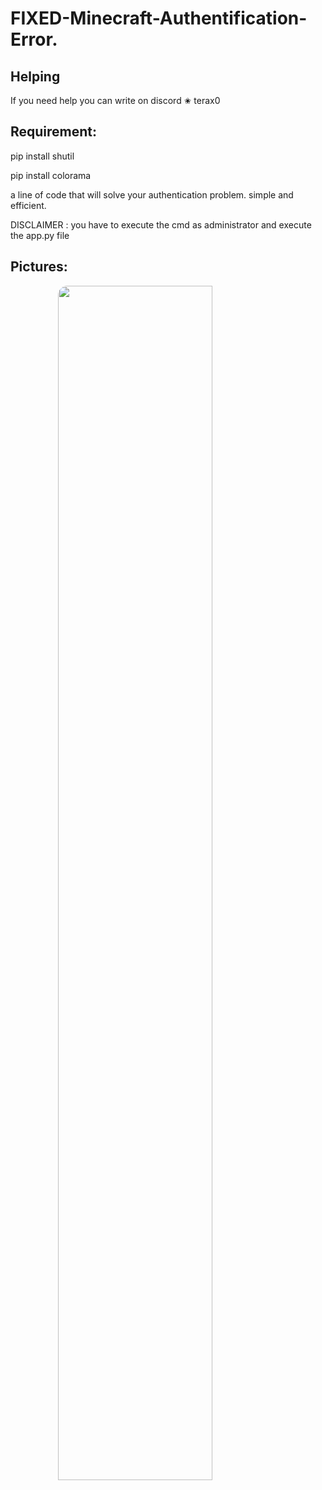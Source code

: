 # FIXED-Minecraft-Authentification-Error.

<h2>  Helping </h2>
<p> If you need help you can write on discord ✬ terax0 </p>
  
## Requirement:
pip install shutil 

pip install colorama

a line of code that will solve your authentication problem. simple and efficient.


DISCLAIMER : you have to execute the cmd as administrator and execute the app.py file
## Pictures:
 
<img style="border-radius: 15px; display: block; margin-left: auto; margin-right: auto; margin-bottom:20px;" width="70%" src="https://cdn.discordapp.com/attachments/1098965768332386314/1098965790218272778/hqdefault.png"></img>

